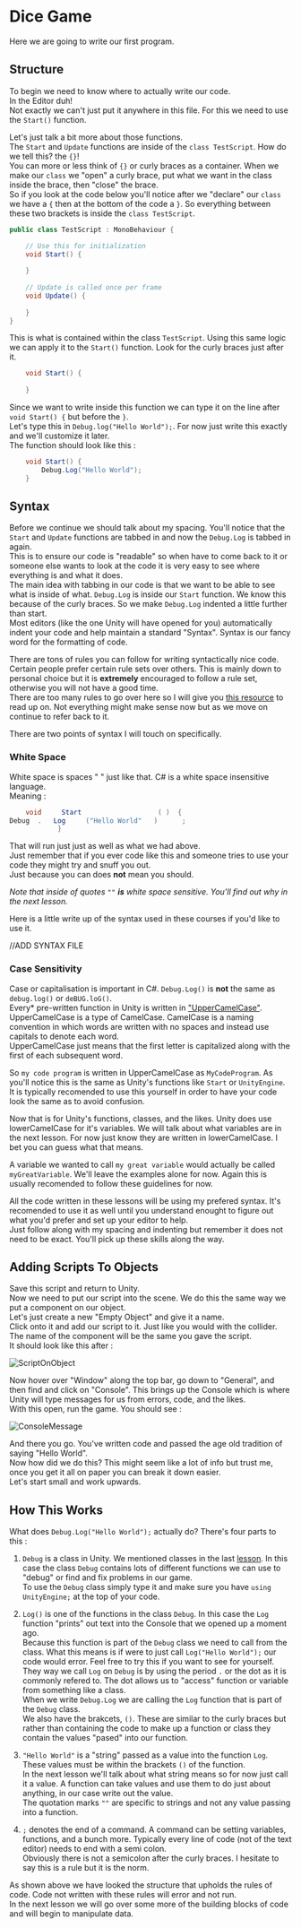# Dice Game

Here we are going to write our first program.

## Structure

To begin we need to know where to actually write our code.\
In the Editor duh!\
Not exactly we can't just put it anywhere in this file. For this we need to use the `Start()` function.

Let's just talk a bit more about those functions.\
The `Start` and `Update` functions are inside of the `class TestScript`. How do we tell this? the `{}`!\
You can more or less think of `{}` or curly braces as a container. When we make our `class` we "open" a curly brace, put what we want in the class inside the brace, then "close" the brace.\
So if you look at the code below you'll notice after we "declare" our `class` we have a `{` then at the bottom of the code a `}`. So everything between these two brackets is inside the `class TestScript`.

```csharp
public class TestScript : MonoBehaviour {

	// Use this for initialization
	void Start() {
	
	}
	
	// Update is called once per frame
	void Update() {
	
	}
}
```

This is what is contained within the class `TestScript`. Using this same logic we can apply it to the `Start()` function. Look for the curly braces just after it.

```csharp
	void Start() {
	
	}
```

Since we want to write inside this function we can type it on the line after `void Start() {` but before the `}`.\
Let's type this in `Debug.log("Hello World");`. For now just write this exactly and we'll customize it later.\
The function should look like this :

```csharp
	void Start() {
		Debug.Log("Hello World");
	}
```

## Syntax

Before we continue we should talk about my spacing. You'll notice that the `Start` and `Update` functions are tabbed in and now the `Debug.Log` is tabbed in again.\
This is to ensure our code is "readable" so when have to come back to it or someone else wants to look at the code it is very easy to see where everything is and what it does.\
The main idea with tabbing in our code is that we want to be able to see what is inside of what. `Debug.Log` is inside our `Start` function. We know this because of the curly braces. So we make `Debug.Log` indented a little further than start.\
Most editors (like the one Unity will have opened for you) automatically indent your code and help maintain a standard "Syntax". Syntax is our fancy word for the formatting of code.

There are tons of rules you can follow for writing syntactically nice code. Certain people prefer certain rule sets over others. This is mainly down to personal choice but it is **extremely** encouraged to follow a rule set, otherwise you will not have a good time.\
There are too many rules to go over here so I will give you [this resource](https://dzone.com/articles/10-tips-how-to-improve-the-readability-of-your-sof) to read up on. Not everything might make sense now but as we move on continue to refer back to it.

There are two points of syntax I will touch on specifically.

### White Space

White space is spaces " " just like that. C# is a white space insensitive language.\
Meaning :

```csharp
	void     Start                   ( )  {
Debug  .   Log     ("Hello World"   )      ; 
			}
```

That will run just just as well as what we had above.\
Just remember that if you ever code like this and someone tries to use your code they might try and snuff you out.\
Just because you can does **not** mean you should.

*Note that inside of quotes `""` __is__ white space sensitive. You'll find out why in the next lesson.*

Here is a little write up of the syntax used in these courses if you'd like to use it.

//ADD SYNTAX FILE

### Case Sensitivity

Case or capitalisation is important in C#. `Debug.Log()` is **not** the same as `debug.log()` or `deBUG.loG()`.\
Every* pre-written function in Unity is written in ["UpperCamelCase"](https://whatis.techtarget.com/definition/UpperCamelCase).\
UpperCamelCase is a type of CamelCase. CamelCase is a naming convention in which words are written with no spaces and instead use capitals to denote each word.\
UpperCamelCase just means that the first letter is capitalized along with the first of each subsequent word.

So `my code program` is written in UpperCamelCase as `MyCodeProgram`. As you'll notice this is the same as Unity's functions like `Start` or `UnityEngine`.\
It is typically recomended to use this yourself in order to have your code look the same as to avoid confusion.

Now that is for Unity's functions, classes, and the likes. Unity does use lowerCamelCase for it's variables. We will talk about what variables are in the next lesson. For now just know they are written in lowerCamelCase. I bet you can guess what that means.

A variable we wanted to call `my great variable` would actually be called `myGreatVariable`. We'll leave the examples alone for now. Again this is usually recomended to follow these guidelines for now.

All the code written in these lessons will be using my prefered syntax. It's recomended to use it as well until you understand enought to figure out what you'd prefer and set up your editor to help.\
Just follow along with my spacing and indenting but remember it does not need to be exact. You'll pick up these skills along the way.

## Adding Scripts To Objects

Save this script and return to Unity.\
Now we need to put our script into the scene. We do this the same way we put a component on our object.\
Let's just create a new "Empty Object" and give it a name.\
Click onto it and add our script to it. Just like you would with the collider. The name of the component will be the same you gave the script.\
It should look like this after :

![ScriptOnObject](Images/ScriptOnObject.JPG)

Now hover over "Window" along the top bar, go down to "General", and then find and click on "Console". This brings up the Console which is where Unity will type messages for us from errors, code, and the likes.\
With this open, run the game. You should see :

![ConsoleMessage](Images/ConsoleMessage.JPG)

And there you go. You've written code and passed the age old tradition of saying "Hello World".\
Now how did we do this? This might seem like a lot of info but trust me, once you get it all on paper you can break it down easier.\
Let's start small and work upwards.  

## How This Works

What does `Debug.Log("Hello World");` actually do? There's four parts to this :  

1. `Debug` is a class in Unity. We mentioned classes in the last [lesson](./1%20UnityScripts.md). In this case the class `Debug` contains lots of different functions we can use to "debug" or find and fix problems in our game.\
To use the `Debug` class simply type it and make sure you have `using UnityEngine;` at the top of your code.

1. `Log()` is one of the functions in the class `Debug`. In this case the `Log` function "prints" out text into the Console that we opened up a moment ago.\
Because this function is part of the `Debug` class we need to call from the class. What this means is if were to just call `Log("Hello World");` our code would error. Feel free to try this if you want to see for yourself.\
They way we call `Log` on `Debug` is by using the period `.` or the dot as it is commonly refered to. The dot allows us to "access" function or variable from something like a class.\
When we write `Debug.Log` we are calling the `Log` function that is part of the `Debug` class.\
We also have the brakcets, `()`. These are similar to the curly braces but rather than containing the code to make up a function or class they contain the values "pased" into our function.

1. `"Hello World"` is a "string" passed as a value into the function `Log`. These values must be within the brackets `()` of the function.\
In the next lesson we'll talk about what string means so for now just call it a value. A function can take values and use them to do just about anything, in our case write out the value.\
The quotation marks `""` are specific to strings and not any value passing into a function.

1. `;` denotes the end of a command. A command can be setting variables, functions, and a bunch more. Typically every line of code (not of the text editor) needs to end with a semi colon.\
Obviously there is not a semicolon after the curly braces. I hesitate to say this is a rule but it is the norm.

As shown above we have looked the structure that upholds the rules of code. Code not written with these rules will error and not run.\
In the next lesson we will go over some more of the building blocks of code and will begin to manipulate data.
